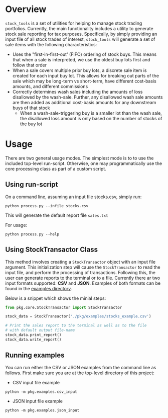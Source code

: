 # Overview

`stock_tools` is a set of utilities for helping to manage stock trading portfolios. Currently, the main functionality includes a utility to generate stock sale reporting for tax purposes. Specifically, by simply providing an input file of all stock trades of interest, `stock_tools` will generate a set of sale items with the following characteristics:
- Uses the "first-in-first-out' (FIFO) ordering of stock buys. This means that when a sale is interpreted, we use the oldest buy lots first and follow that order
- When a sale covers multiple prior buy lots, a discrete sale item is created for each input buy lot. This allows for breaking out parts of the sale which may be long-term vs short-term, have different cost-basis amounts, and different commissions
- Correctly determines wash sales including the amounts of loss disallowed by the wash-sale. Further, any disallowed wash sale amounts are then added as additional cost-basis amounts for any downstream buys of that stock
    - When a wash-sale-triggering buy is a smaller lot than the wash sale, the disallowed loss amount is only based on the number of stocks of the buy lot

# Usage
There are two general usage modes. The simplest mode is to to use the included top-level run-script. Otherwise, one may programmatically use the core processing class as part of a custom script.

## Using run-script
On a command line, assuming an input file stocks.csv, simply run:
```
python process.py --infile stocks.csv
```
This will generate the default report file `sales.txt`

For usage:
```
python process.py --help
```

## Using StockTransactor Class
This method involves creating a `StockTransactor` object with an input file argument. This initialization step will cause the `StockTransactor` to read the input file, and perform the processing of transactions. Following this, the user can generate reports to the terminal or to a file. Currently there ar two input formats supported: **CSV** and **JSON**. Examples of both formats can be found in the [examples directory](./pkg/examples/).

Below is a snippet which shows the minial steps:
```python
from pkg.core.StockTransactor import StockTransactor

stock_data = StockTransactor('./pkg/examples/stocks_example.csv')

# Print the sales report to the terminal as well as to the file
# with default output file-name
stock_data.print_report()
stock_data.write_report()
```

## Running examples
You can run either the CSV or JSON examples from the command line as follows. First make sure you are at the top-level directory of this project:

- CSV input file example
```
python -m pkg.examples.csv_input
```
- JSON input file example
```
python -m pkg.examples.json_input
```
